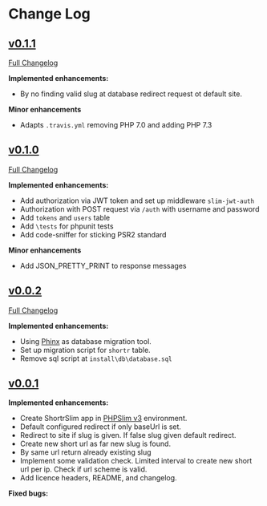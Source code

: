 # Change Log

## [v0.1.1](https://github.com/ndege/shortr-slim/tree/v0.1.0)

[Full Changelog](ttps://github.com/ndege/shortr-slim/compare/v0.1.0...v0.1.1)

**Implemented enhancements:**

* By no finding valid slug at database redirect request ot default site.

**Minor enhancements**

* Adapts `.travis.yml` removing PHP 7.0 and adding PHP 7.3

## [v0.1.0](https://github.com/ndege/shortr-slim/tree/v0.1.0)

[Full Changelog](ttps://github.com/ndege/shortr-slim/compare/v0.0.2...v0.1.0)

**Implemented enhancements:**

* Add authorization via JWT token and set up middleware `slim-jwt-auth`
* Authorization with POST request via `/auth` with username and password
* Add `tokens` and `users` table
* Add `\tests` for phpunit tests
* Add code-sniffer for sticking PSR2 standard

**Minor enhancements**

* Add JSON_PRETTY_PRINT to response messages

## [v0.0.2](https://github.com/ndege/shortr-slim/tree/v0.0.2)

[Full Changelog](ttps://github.com/ndege/shortr-slim/compare/v0.0.1...v0.0.2)

**Implemented enhancements:**

* Using [Phinx](https://phinx.org) as database migration tool.
* Set up migration script for `shortr` table.
* Remove sql script at `install\db\database.sql`

## [v0.0.1](https://github.com/ndege/shortr-slim/tree/v0.0.1)

**Implemented enhancements:**

* Create ShortrSlim app in [PHPSlim v3](https://www.slimframework.com/) environment.
* Default configured redirect if only baseUrl is set.
* Redirect to site if slug is given. If false slug given default redirect.
* Create new short url as far new slug is found.
* By same url return already existing slug
* Implement some validation check. Limited interval to create new short url per ip. Check if url scheme is valid.
* Add licence  headers, README, and changelog.

**Fixed bugs:**
